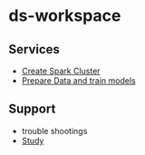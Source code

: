 # ds-workspace
## Services
- [Create Spark Cluster](ds-spark-cluster.md)
- [Prepare Data and train models](ml-engine.md)

## Support
- trouble shootings
- [Study](study.md)
